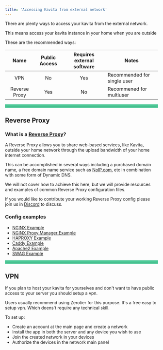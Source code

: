 ```yaml
---
title: 'Accessing Kavita from external network'
---
```


There are plenty ways to access your kavita from the external network.

This means access your kavita instance in your home when you are outside

These are the recommended ways:

|     Name      | Public Access | Requires external software | Notes                       |
|:-------------:|:-------------:|:--------------------------:|-----------------------------|
|      VPN      |      No       |            Yes             | Recommended for single user |
| Reverse Proxy |      Yes      |             No             | Recommened for multiuser    |

<hr style="border:5px solid #4ac694">

## Reverse Proxy
### What is a [Reverse Proxy](https://en.wikipedia.org/wiki/Reverse_proxy)?

A Reverse Proxy allows you to share web-based services, like Kavita, outside your home network through the upload bandwidth of your home internet connection.

This can be accomplished in several ways including a purchased domain name, a free domain name service such as [NoIP.com](https://www.noip.com/), etc in combination with some form of Dynamic DNS.

We will not cover how to achieve this here, but we will provide resources and examples of common Reverse Proxy configuration files.

If you would like to contribute your working Reverse Proxy config please join us in [Discord](https://discord.gg/b52wT37kt7) to discuss. 

### Config examples

* [NGINX Example](reverse-proxy/01.nginx-example/default.md)
* [NGINX Proxy Manager Example](reverse-proxy/nginx-proxy-manager-example)
* [HAPROXY Example](reverse-proxy/haproxy-example)
* [Caddy Example](reverse-proxy/caddy-example)
* [Apache2 Example](reverse-proxy/apache2-example)
* [SWAG Example](reverse-proxy/swag-example)

<hr style="border:5px solid #4ac694">

## VPN
If you plan to host your kavita for yourselves and don't want to have public access to your server you should setup a vpn. 

Users usually recommend using Zerotier for this purpose. It's a free easy to setup vpn. Which doens't require any technical skill.

To set up:
- Create an account at the main page and create a network
- Install the app in both the server and any device you wish to use
- Join the created network in your devices
- Authorize the devices in the network main panel

